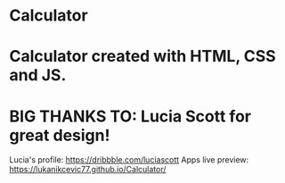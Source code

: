 # Calculator
# Calculator created with HTML, CSS and JS.
# BIG THANKS TO: Lucia Scott for great design!
Lucia's profile: https://dribbble.com/luciascott
Apps live preview: https://lukanikcevic77.github.io/Calculator/

